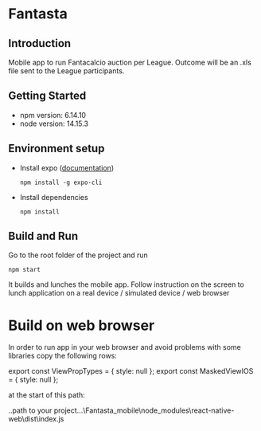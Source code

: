 # Fantasta

## Introduction

Mobile app to run Fantacalcio auction per League. Outcome will be an .xls file sent to the League participants.

## Getting Started

* npm version: 6.14.10
* node version: 14.15.3

## Environment setup

* Install expo ([documentation](https://reactnative.dev/docs/environment-setup))

  ```npm install -g expo-cli```

* Install dependencies

  ```npm install```

## Build and Run

Go to the root folder of the project and run

```npm start```

It builds and lunches the mobile app. Follow instruction on the screen to lunch application on a real device / simulated device / web browser


# Build on web browser
In order to run app in your web browser and avoid problems with some libraries copy the following rows:

export const ViewPropTypes = { style: null };
export const MaskedViewIOS = { style: null };

at the start of this path:

..path to your project...\Fantasta_mobile\node_modules\react-native-web\dist\index.js